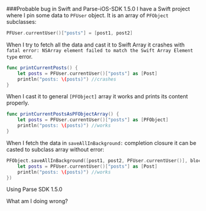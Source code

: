 ###Probable bug in Swift and Parse-iOS-SDK 1.5.0
I have a Swift project where I pin some data to `PFUser` object. It is an array of `PFObject` subclasses:

```swift
PFUser.currentUser()["posts"] = [post1, post2]
```

When I try to fetch all the data and cast it to Swift Array it crashes with `fatal error: NSArray element failed to match the Swift Array Element type` error. 

```swift
func printCurrentPosts() {
    let posts = PFUser.currentUser()["posts"] as [Post]
    println("posts: \(posts)") //crashes
}
```

When I cast it to general `[PFObject]` array it works and prints its content properly. 

```swift
func printCurrentPostsAsPFObjectArray() {
    let posts = PFUser.currentUser()["posts"] as [PFObject]
    println("posts: \(posts)") //works
}
```

When I fetch the data in `saveAllInBackground:` completion closure it can be casted to subclass array without error:

```swift
PFObject.saveAllInBackground([post1, post2, PFUser.currentUser()], block: { (success, error) -> Void in
    let posts = PFUser.currentUser()["posts"] as [Post]
    println("posts: \(posts)") //works
})
```

Using Parse SDK 1.5.0

What am I doing wrong?